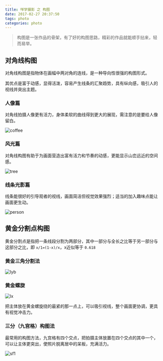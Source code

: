 ```yaml
---
title: 咩学摄影 之 构图
date: 2017-02-27 20:37:50
tags: photo
categories: photo
---
```

> 构图是一张作品的骨架，有了好的构图思路，精彩的作品就能顺手拈来，轻而易举。

## 对角线构图

对角线构图是指物体在画幅中两对角的连线，是一种导向性很强的构图形式。

其优点是富于动感，显得活泼，容易产生线条的汇聚趋势，具有纵向感，吸引人的视线并突出主题。

<!-- more -->

### 人像篇

对角线拍摄人像更有活力，身体柔软的曲线得到更大的展现，需注意的是要给人像留白。

![coffee](https://pic2.zhimg.com/061b195f674baf8fd01c1c22483e3051_b.jpg)

### 风光篇

对角线构图有助于为画面营造出富有活力和节奏的动感，更能显示山峦远近的空间感。

![tree](https://pic2.zhimg.com/a5ef06f6bbbd2de485bdd930d2981a05_b.jpg)

### 线条光影篇

线条能很好的引导观者的视线，画面简洁但视觉效果强烈；适当的加入趣味点能让画面更生动。

![person](https://pic4.zhimg.com/8f4632c590306308b9851d853f61ee6f_b.jpg)

## 黄金分割点构图

黄金分割点是指把一条线段分割为两部分，其中一部分与全长之比等于另一部分与这部分之比，即 `x/1=(1-x)/x`，x近似等于 `0.618`

### 黄金三角分割法

![lyb](https://pic4.zhimg.com/029f2f7328e25a9195c3b5aff5157e23_b.jpg)

### 黄金螺旋

![lx](https://pic2.zhimg.com/c4d0218f463d4f36c110592c09e82b41_b.jpg)

把主体放在黄金螺旋绕的最紧的那一点上，可以吸引视线，整个画面更协调，更具有视觉冲击力。

### 三分（九宫格）构图法

最常用的构图方法，九宫格有四个交点，把拍摄主体放置在四个交点的其中一个，可以让主体更突出，使照片脱离居中的呆板，充满活力。

![sf1](https://pic3.zhimg.com/633c37b033b137a1abb70a3a4a1b995e_b.jpg)


